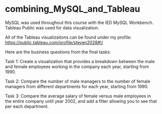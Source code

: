 # combining_MySQL_and_Tableau

MySQL was used throughout this course with the IED MySQL Workbench. Tableau Public was used for data visualization.

All of the Tableau visualizaitons can be found under my profile: https://public.tableau.com/profile/steven2028#!/

Here are the business questions from the final tasks:

Task 1: Create a visualization that provides a breakdown between the male and female employees working in the company each year, starting from 1990.

Task 2: Compare the number of male managers to the number of female managers from different departments for each year, starting from 1990.

Task 3: Compare the average salary of female versus male employees in the entire company until year 2002, and add a filter allowing you to see that per each department.
